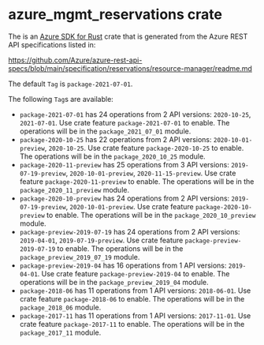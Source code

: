 # azure_mgmt_reservations crate

The is an [Azure SDK for Rust](https://github.com/Azure/azure-sdk-for-rust) crate that is generated from the Azure REST API specifications listed in:

https://github.com/Azure/azure-rest-api-specs/blob/main/specification/reservations/resource-manager/readme.md

The default `Tag` is `package-2021-07-01`.

The following `Tag`s are available:

- `package-2021-07-01` has 24 operations from 2 API versions: `2020-10-25`, `2021-07-01`. Use crate feature `package-2021-07-01` to enable. The operations will be in the `package_2021_07_01` module.
- `package-2020-10-25` has 22 operations from 2 API versions: `2020-10-01-preview`, `2020-10-25`. Use crate feature `package-2020-10-25` to enable. The operations will be in the `package_2020_10_25` module.
- `package-2020-11-preview` has 25 operations from 3 API versions: `2019-07-19-preview`, `2020-10-01-preview`, `2020-11-15-preview`. Use crate feature `package-2020-11-preview` to enable. The operations will be in the `package_2020_11_preview` module.
- `package-2020-10-preview` has 24 operations from 2 API versions: `2019-07-19-preview`, `2020-10-01-preview`. Use crate feature `package-2020-10-preview` to enable. The operations will be in the `package_2020_10_preview` module.
- `package-preview-2019-07-19` has 24 operations from 2 API versions: `2019-04-01`, `2019-07-19-preview`. Use crate feature `package-preview-2019-07-19` to enable. The operations will be in the `package_preview_2019_07_19` module.
- `package-preview-2019-04` has 16 operations from 1 API versions: `2019-04-01`. Use crate feature `package-preview-2019-04` to enable. The operations will be in the `package_preview_2019_04` module.
- `package-2018-06` has 11 operations from 1 API versions: `2018-06-01`. Use crate feature `package-2018-06` to enable. The operations will be in the `package_2018_06` module.
- `package-2017-11` has 11 operations from 1 API versions: `2017-11-01`. Use crate feature `package-2017-11` to enable. The operations will be in the `package_2017_11` module.